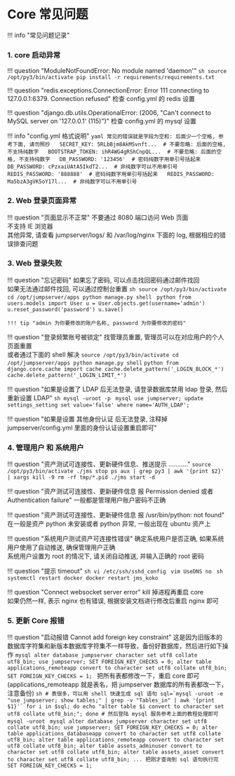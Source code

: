 # Core 常见问题

!!! info "常见问题记录"

### 1. core 启动异常

!!! question "ModuleNotFoundError: No module named 'daemon'"
    ```sh
    source /opt/py3/bin/activate
    pip install -r requirements/requirements.txt
    ```

!!! question "redis.exceptions.ConnectionError: Error 111 connecting to 127.0.0.1:6379. Connection refused"
    检查 config.yml 的 redis 设置

!!! question "django.db.utils.OperationalError: (2006, "Can't connect to MySQL server on '127.0.0.1' (115)")"
    检查 config.yml 的 mysql 设置

!!! info "config.yml 格式说明"
    ```yaml
    常见的错误就是字段为空和: 后面少一个空格, 参考下面, 请勿照抄  
    SECRET_KEY: 5RLbBjm8AkMSvnft...  # 不要忽略: 后面的空格, 不支持纯数字  
    BOOTSTRAP_TOKEN: ihR4WG4gRShCnpQL...  # 不要忽略: 后面的空格, 不支持纯数字  
    DB_PASSWORD: '123456'  # 密码纯数字用单引号括起来  
    DB_PASSWORD: cPzxaiUAtA5IkdT2...  # 非纯数字可以不用单引号  
    REDIS_PASSWORD: '888888'  # 密码纯数字用单引号括起来  
    REDIS_PASSWORD: Ma5bzA3gVK5oY17l...  # 非纯数字可以不用单引号  
    ```

### 2. Web 登录页面异常

!!! question "页面显示不正常"
    不要通过 8080 端口访问 Web 页面  
    不支持 IE 浏览器  
    其他异常, 请查看 jumpserver/logs/ 和 /var/log/nginx 下面的 log, 根据相应的错误排查问题

### 3. Web 登录失败

!!! question "忘记密码"
    如果忘了密码, 可以点击找回密码通过邮件找回  
    如果无法通过邮件找回, 可以通过控制台重置
    ```sh
    source /opt/py3/bin/activate
    cd /opt/jumpserver/apps
    python manage.py shell
    ```
    ```python
    from users.models import User
    u = User.objects.get(username='admin')
    u.reset_password('password')
    u.save()
    ```

    !!! tip "admin 为你要修改的账户名称, password 为你要修改的密码"

!!! question "登录频繁账号被锁定"
    找管理员重置, 管理员可以在对应用户的个人页面重置  
    或者通过下面的 shell 解决
    ```
    source /opt/py3/bin/activate
    cd /opt/jumpserver/apps
    python manage.py shell
    ```
    ```python
    from django.core.cache import cache
    cache.delete_pattern('_LOGIN_BLOCK_*')
    cache.delete_pattern('_LOGIN_LIMIT_*')
    ```

!!! question "如果是设置了 LDAP 后无法登录, 请登录数据库禁用 ldap 登录, 然后重新设置 LDAP"
    ```sh
    mysql -uroot -p
    ```
    ```mysql
    use jumpserver;
    update settings_setting set value='false' where name='AUTH_LDAP';
    ```

!!! question "如果是设置 其他身份认证 后无法登录, 注释掉 jumpserver/config.yml 里面的身份认证设置重启即可"

### 4. 管理用户 和 系统用户

!!! question "资产测试可连接性、更新硬件信息、推送提示 ..........."
    ```
    source /opt/py3/bin/activate
    ./jms stop
    ps aux | grep py3 | awk '{print $2}' | xargs kill -9
    rm -rf tmp/*.pid
    ./jms start -d
    ```

!!! question "资产测试可连接性、更新硬件信息 报 Permission denied 或者 Authentication failure"
    一般都是管理用户账户密码不正确

!!! question "资产测试可连接性、更新硬件信息 报 /usr/bin/python: not found"
    在一般是资产 python 未安装或者 python 异常, 一般出现在 ubuntu 资产上

!!! question "系统用户测试资产可连接性错误"
    确定系统用户是否正确, 如果系统用户使用了自动推送, 确保管理用户正确  
    系统用户设置为 root 的情况下, 请关闭自动推送, 并输入正确的 root 密码

!!! question "提示 timeout"
    ```sh
    vi /etc/ssh/sshd_config
    ```
    ```vim
    UseDNS no
    ```
    ```sh
    systemctl restart docker
    docker restart jms_koko
    ```

!!! question "Connect websocket server error"
    kill 掉进程再重启 core  
    如果仍然一样, 表示 nginx 也有错误, 根据安装文档进行修改后重启 nginx 即可

### 5. 更新 Core 报错

!!! question "启动报错 Cannot add foreign key constraint"
    这是因为旧版本的数据库字符集和新版本数据库字符集不一样导致，备份好数据库，然后进行如下操作
    ```mysql
    alter database jumpserver character set utf8 collate utf8_bin;
    use jumpserver;
    SET FOREIGN_KEY_CHECKS = 0;
    alter table applications_remoteapp convert to character set utf8 collate utf8_bin;
    SET FOREIGN_KEY_CHECKS = 1;
    ```
    把所有表都修改一下，重启 core 即可(applications_remoteapp 就是表名，把 jumpserver 数据库的所有表都改一下，注意备份)
    ```sh
    # 表很多，可以用 shell 快速生成 sql 语句
    sql=`mysql -uroot -e "use jumpserver; show tables;" | grep -v "Tables_in" | awk '{print $1}'`
    for i in $sql; do echo "alter table $i convert to character set utf8 collate utf8_bin;"; done
    # 然后登陆 mysql 服务参考上面的教程处理即可
    mysql -uroot
    ```
    ```mysql
    alter database jumpserver character set utf8 collate utf8_bin;
    use jumpserver;
    SET FOREIGN_KEY_CHECKS = 0;
    alter table applications_databaseapp convert to character set utf8 collate utf8_bin;
    alter table applications_remoteapp convert to character set utf8 collate utf8_bin;
    alter table assets_adminuser convert to character set utf8 collate utf8_bin;
    alter table assets_asset convert to character set utf8 collate utf8_bin;
    ... 把刚才查询到 sql 语句执行完
    SET FOREIGN_KEY_CHECKS = 1;
    ```
